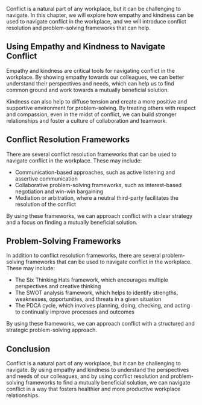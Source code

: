 
Conflict is a natural part of any workplace, but it can be challenging to navigate. In this chapter, we will explore how empathy and kindness can be used to navigate conflict in the workplace, and we will introduce conflict resolution and problem-solving frameworks that can help.

Using Empathy and Kindness to Navigate Conflict
-----------------------------------------------

Empathy and kindness are critical tools for navigating conflict in the workplace. By showing empathy towards our colleagues, we can better understand their perspectives and needs, which can help us to find common ground and work towards a mutually beneficial solution.

Kindness can also help to diffuse tension and create a more positive and supportive environment for problem-solving. By treating others with respect and compassion, even in the midst of conflict, we can build stronger relationships and foster a culture of collaboration and teamwork.

Conflict Resolution Frameworks
------------------------------

There are several conflict resolution frameworks that can be used to navigate conflict in the workplace. These may include:

* Communication-based approaches, such as active listening and assertive communication
* Collaborative problem-solving frameworks, such as interest-based negotiation and win-win bargaining
* Mediation or arbitration, where a neutral third-party facilitates the resolution of the conflict

By using these frameworks, we can approach conflict with a clear strategy and a focus on finding a mutually beneficial solution.

Problem-Solving Frameworks
--------------------------

In addition to conflict resolution frameworks, there are several problem-solving frameworks that can be used to navigate conflict in the workplace. These may include:

* The Six Thinking Hats framework, which encourages multiple perspectives and creative thinking
* The SWOT analysis framework, which helps to identify strengths, weaknesses, opportunities, and threats in a given situation
* The PDCA cycle, which involves planning, doing, checking, and acting to continually improve processes and outcomes

By using these frameworks, we can approach conflict with a structured and strategic problem-solving approach.

Conclusion
----------

Conflict is a natural part of any workplace, but it can be challenging to navigate. By using empathy and kindness to understand the perspectives and needs of our colleagues, and by using conflict resolution and problem-solving frameworks to find a mutually beneficial solution, we can navigate conflict in a way that fosters healthier and more productive workplace relationships.

